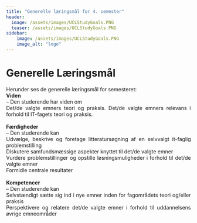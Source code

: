 ```yaml
---
title: "Generelle læringsmål for 4. semester"
header:
  image: /assets/images/UCLStudyGoals.PNG
  teaser: /assets/images/UCLStudyGoals.PNG
sidebar:
    image: /assets/images/UCLStudyGoals.PNG
    image_alt: "logo"
---
```

<h1>Generelle Læringsmål</h1>
<p style="text-align: justify; hyphens-auto;">
Herunder ses de generelle læringsmål for semesteret:
<br>
<b>Viden</b> 
<br>
– Den studerende har viden om
<br>
Det/de valgte emners teori og praksis.
Det/de valgte emners relevans i forhold til IT-fagets teori og praksis.
<br>
<br>
<b>Færdigheder</b>
<br>
– Den studerende kan
<br>
Udvælge, beskrive og foretage litteratursøgning af en selvvalgt it-faglig problemstilling
<br>
Diskutere samfundsmæssige aspekter knyttet til det/de valgte emner
<br>
Vurdere problemstillinger og opstille løsningsmuligheder i forhold til det/de valgte emner
<br>
Formidle centrale resultater
<br>
<br>
<b>Kompetencer</b>
<br>
– Den studerende kan
<br>
Selvstændigt sætte sig ind i nye emner inden for fagområdets teori og/eller praksis
<br>
Perspektivere og relatere det/de valgte emner i forhold til uddannelsens øvrige emneområder
